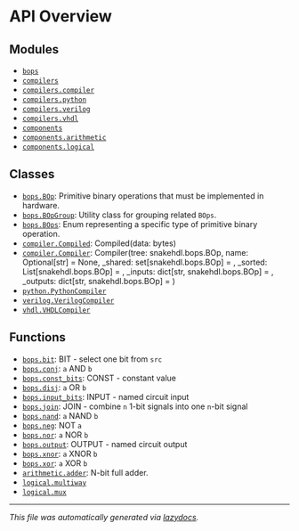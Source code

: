 <!-- markdownlint-disable -->

# API Overview

## Modules

- [`bops`](./bops.md#module-bops)
- [`compilers`](./compilers.md#module-compilers)
- [`compilers.compiler`](./compilers.compiler.md#module-compilerscompiler)
- [`compilers.python`](./compilers.python.md#module-compilerspython)
- [`compilers.verilog`](./compilers.verilog.md#module-compilersverilog)
- [`compilers.vhdl`](./compilers.vhdl.md#module-compilersvhdl)
- [`components`](./components.md#module-components)
- [`components.arithmetic`](./components.arithmetic.md#module-componentsarithmetic)
- [`components.logical`](./components.logical.md#module-componentslogical)

## Classes

- [`bops.BOp`](./bops.md#class-bop): Primitive binary operations that must be implemented in hardware.
- [`bops.BOpGroup`](./bops.md#class-bopgroup): Utility class for grouping related `BOps`.
- [`bops.BOps`](./bops.md#class-bops): Enum representing a specific type of primitive binary operation.
- [`compiler.Compiled`](./compilers.compiler.md#class-compiled): Compiled(data: bytes)
- [`compiler.Compiler`](./compilers.compiler.md#class-compiler): Compiler(tree: snakehdl.bops.BOp, name: Optional[str] = None, _shared: set[snakehdl.bops.BOp] = <factory>, _sorted: List[snakehdl.bops.BOp] = <factory>, _inputs: dict[str, snakehdl.bops.BOp] = <factory>, _outputs: dict[str, snakehdl.bops.BOp] = <factory>)
- [`python.PythonCompiler`](./compilers.python.md#class-pythoncompiler)
- [`verilog.VerilogCompiler`](./compilers.verilog.md#class-verilogcompiler)
- [`vhdl.VHDLCompiler`](./compilers.vhdl.md#class-vhdlcompiler)

## Functions

- [`bops.bit`](./bops.md#function-bit): BIT - select one bit from `src`
- [`bops.conj`](./bops.md#function-conj): `a` AND `b`
- [`bops.const_bits`](./bops.md#function-const_bits): CONST - constant value
- [`bops.disj`](./bops.md#function-disj): `a` OR `b`
- [`bops.input_bits`](./bops.md#function-input_bits): INPUT - named circuit input
- [`bops.join`](./bops.md#function-join): JOIN - combine `n` 1-bit signals into one `n`-bit signal
- [`bops.nand`](./bops.md#function-nand): `a` NAND `b`
- [`bops.neg`](./bops.md#function-neg): NOT `a`
- [`bops.nor`](./bops.md#function-nor): `a` NOR `b`
- [`bops.output`](./bops.md#function-output): OUTPUT - named circuit output
- [`bops.xnor`](./bops.md#function-xnor): `a` XNOR `b`
- [`bops.xor`](./bops.md#function-xor): `a` XOR `b`
- [`arithmetic.adder`](./components.arithmetic.md#function-adder): N-bit full adder.
- [`logical.multiway`](./components.logical.md#function-multiway)
- [`logical.mux`](./components.logical.md#function-mux)


---

_This file was automatically generated via [lazydocs](https://github.com/ml-tooling/lazydocs)._

